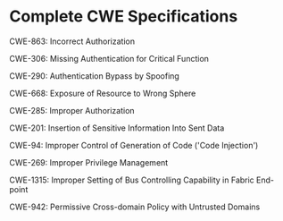 

# Complete CWE Specifications

CWE-863: Incorrect Authorization

CWE-306: Missing Authentication for Critical Function

CWE-290: Authentication Bypass by Spoofing

CWE-668: Exposure of Resource to Wrong Sphere

CWE-285: Improper Authorization

CWE-201: Insertion of Sensitive Information Into Sent Data

CWE-94: Improper Control of Generation of Code ('Code Injection')

CWE-269: Improper Privilege Management

CWE-1315: Improper Setting of Bus Controlling Capability in Fabric End-point

CWE-942: Permissive Cross-domain Policy with Untrusted Domains